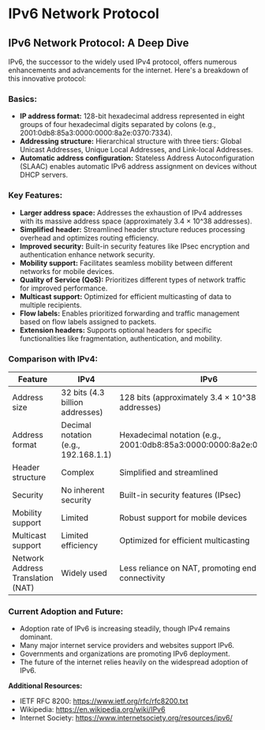 # IPv6 Network Protocol

## IPv6 Network Protocol: A Deep Dive

IPv6, the successor to the widely used IPv4 protocol, offers numerous enhancements and advancements for the internet. Here's a breakdown of this innovative protocol:

### **Basics:**

* **IP address format:** 128-bit hexadecimal address represented in eight groups of four hexadecimal digits separated by colons (e.g., 2001:0db8:85a3:0000:0000:8a2e:0370:7334).
* **Addressing structure:** Hierarchical structure with three tiers: Global Unicast Addresses, Unique Local Addresses, and Link-local Addresses.
* **Automatic address configuration:** Stateless Address Autoconfiguration (SLAAC) enables automatic IPv6 address assignment on devices without DHCP servers.

### **Key Features:**

* **Larger address space:** Addresses the exhaustion of IPv4 addresses with its massive address space (approximately 3.4 × 10^38 addresses).
* **Simplified header:** Streamlined header structure reduces processing overhead and optimizes routing efficiency.
* **Improved security:** Built-in security features like IPsec encryption and authentication enhance network security.
* **Mobility support:** Facilitates seamless mobility between different networks for mobile devices.
* **Quality of Service (QoS):** Prioritizes different types of network traffic for improved performance.
* **Multicast support:** Optimized for efficient multicasting of data to multiple recipients.
* **Flow labels:** Enables prioritized forwarding and traffic management based on flow labels assigned to packets.
* **Extension headers:** Supports optional headers for specific functionalities like fragmentation, authentication, and mobility.

### **Comparison with IPv4:**

| Feature | IPv4 | IPv6 |
|-------------------------|----------------------------------------|---------------------------------------------|
| Address size | 32 bits (4.3 billion addresses) | 128 bits (approximately 3.4 × 10^38 addresses) |
| Address format | Decimal notation (e.g., 192.168.1.1) | Hexadecimal notation (e.g., 2001:0db8:85a3:0000:0000:8a2e:0370:7334) |
| Header structure | Complex | Simplified and streamlined |
| Security | No inherent security | Built-in security features (IPsec) |
| Mobility support | Limited | Robust support for mobile devices |
| Multicast support | Limited efficiency | Optimized for efficient multicasting |
| Network Address Translation (NAT) | Widely used | Less reliance on NAT, promoting end-to-end connectivity |

### **Current Adoption and Future:**

* Adoption rate of IPv6 is increasing steadily, though IPv4 remains dominant.
* Many major internet service providers and websites support IPv6.
* Governments and organizations are promoting IPv6 deployment.
* The future of the internet relies heavily on the widespread adoption of IPv6.

**Additional Resources:**

* IETF RFC 8200: https://www.ietf.org/rfc/rfc8200.txt
* Wikipedia: https://en.wikipedia.org/wiki/IPv6
* Internet Society: https://www.internetsociety.org/resources/ipv6/
